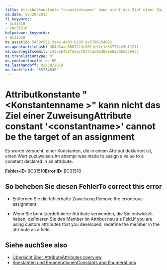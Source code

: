 ```yaml
---
title: Attributkonstante "<constantname>' kann nicht das Ziel einer Zuweisung
ms.date: 07/20/2015
f1_keywords:
- bc31510
- vbc31510
helpviewer_keywords:
- BC31510
ms.assetid: 5459c531-3a4e-4e03-b185-9c5766254982
ms.openlocfilehash: 384d3aae3807213c05f1e2fc1e63771ce9bf1211
ms.sourcegitcommit: 14355b4b2fe5bcf874cac96d0a9e6376b567e4c7
ms.translationtype: MT
ms.contentlocale: de-DE
ms.lasthandoff: 01/30/2019
ms.locfileid: "55254630"
---
```

# <a name="attribute-constant-constantname-cannot-be-the-target-of-an-assignment"></a><span data-ttu-id="5b0c2-102">Attributkonstante "\<Konstantenname >" kann nicht das Ziel einer Zuweisung</span><span class="sxs-lookup"><span data-stu-id="5b0c2-102">Attribute constant '\<constantname>' cannot be the target of an assignment</span></span>
<span data-ttu-id="5b0c2-103">Es wurde versucht, einer Konstanten, die in einem Attribut deklariert ist, einen Wert zuzuweisen.</span><span class="sxs-lookup"><span data-stu-id="5b0c2-103">An attempt was made to assign a value to a constant declared in an attribute.</span></span>  
  
 <span data-ttu-id="5b0c2-104">**Fehler-ID:** BC31510</span><span class="sxs-lookup"><span data-stu-id="5b0c2-104">**Error ID:** BC31510</span></span>  
  
## <a name="to-correct-this-error"></a><span data-ttu-id="5b0c2-105">So beheben Sie diesen Fehler</span><span class="sxs-lookup"><span data-stu-id="5b0c2-105">To correct this error</span></span>  
  
-   <span data-ttu-id="5b0c2-106">Entfernen Sie die fehlerhafte Zuweisung.</span><span class="sxs-lookup"><span data-stu-id="5b0c2-106">Remove the erroneous assignment.</span></span>  
  
-   <span data-ttu-id="5b0c2-107">Wenn Sie benutzerdefinierte Attribute verwenden, die Sie entwickelt haben, definieren Sie den Member im Attribut neu als Feld.</span><span class="sxs-lookup"><span data-stu-id="5b0c2-107">If you are using custom attributes that you developed, redefine the member in the attribute as a field.</span></span>  
  
## <a name="see-also"></a><span data-ttu-id="5b0c2-108">Siehe auch</span><span class="sxs-lookup"><span data-stu-id="5b0c2-108">See also</span></span>
- [<span data-ttu-id="5b0c2-109">Übersicht über Attribute</span><span class="sxs-lookup"><span data-stu-id="5b0c2-109">Attributes overview</span></span>](~/docs/visual-basic/programming-guide/concepts/attributes/index.md)
- [<span data-ttu-id="5b0c2-110">Konstanten und Enumerationen</span><span class="sxs-lookup"><span data-stu-id="5b0c2-110">Constants and Enumerations</span></span>](../../visual-basic/language-reference/constants-and-enumerations.md)
